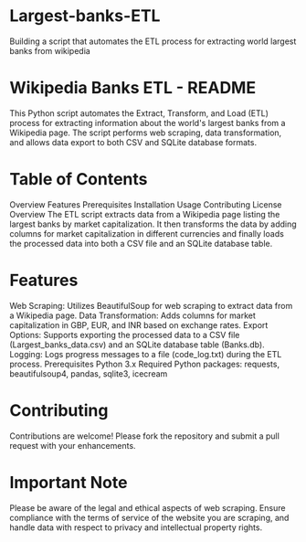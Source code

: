 # Largest-banks-ETL
Building a script that automates the ETL process for extracting world largest banks from wikipedia
# Wikipedia Banks ETL - README
This Python script automates the Extract, Transform, and Load (ETL) process for extracting information about the world's largest banks from a Wikipedia page. The script performs web scraping, data transformation, and allows data export to both CSV and SQLite database formats.

# Table of Contents
Overview
Features
Prerequisites
Installation
Usage
Contributing
License
Overview
The ETL script extracts data from a Wikipedia page listing the largest banks by market capitalization. It then transforms the data by adding columns for market capitalization in different currencies and finally loads the processed data into both a CSV file and an SQLite database table.

# Features
Web Scraping: Utilizes BeautifulSoup for web scraping to extract data from a Wikipedia page.
Data Transformation: Adds columns for market capitalization in GBP, EUR, and INR based on exchange rates.
Export Options: Supports exporting the processed data to a CSV file (Largest_banks_data.csv) and an SQLite database table (Banks.db).
Logging: Logs progress messages to a file (code_log.txt) during the ETL process.
Prerequisites
Python 3.x
Required Python packages: requests, beautifulsoup4, pandas, sqlite3, icecream

# Contributing
Contributions are welcome! Please fork the repository and submit a pull request with your enhancements.

# Important Note
Please be aware of the legal and ethical aspects of web scraping. Ensure compliance with the terms of service of the website you are scraping, and handle data with respect to privacy and intellectual property rights.